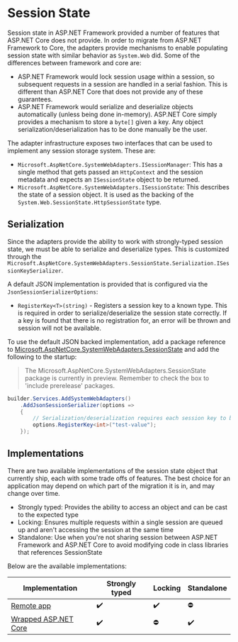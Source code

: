 # Session State

Session state in ASP.NET Framework provided a number of features that ASP.NET Core does not provide. In order to migrate from ASP.NET Framework to Core, the adapters provide mechanisms to enable populating session state with similar behavior as `System.Web` did. Some of the differences between framework and core are:

- ASP.NET Framework would lock session usage within a session, so subsequent requests in a session are handled in a serial fashion. This is different than ASP.NET Core that does not provide any of these guarantees.
- ASP.NET Framework would serialize and deserialize objects automatically (unless being done in-memory). ASP.NET Core simply provides a mechanism to store a `byte[]` given a key. Any object serialization/deserialization has to be done manually be the user.

The adapter infrastructure exposes two interfaces that can be used to implement any session storage system. These are:

- `Microsoft.AspNetCore.SystemWebAdapters.ISessionManager`: This has a single method that gets passed an `HttpContext` and the session metadata and expects an `ISessionState` object to be returned.
- `Microsoft.AspNetCore.SystemWebAdapters.ISessionState`: This describes the state of a session object. It is used as the backing of the `System.Web.SessionState.HttpSessionState` type.

## Serialization
Since the adapters provide the ability to work with strongly-typed session state, we must be able to serialize and deserialize types. This is customized through the `Microsoft.AspNetCore.SystemWebAdapters.SessionState.Serialization.ISessionKeySerializer`.

A default JSON implementation is provided that is configured via the `JsonSessionSerializerOptions`:

- `RegisterKey<T>(string)` - Registers a session key to a known type. This is required in order to serialize/deserialize the session state correctly. If a key is found that there is no registration for, an error will be thrown and session will not be available.

To use the default JSON backed implementation, add a package reference to [Microsoft.AspNetCore.SystemWebAdapters.SessionState](https://www.nuget.org/packages/Microsoft.AspNetCore.SystemWebAdapters.SessionState) and add the following to the startup:

> The Microsoft.AspNetCore.SystemWebAdapters.SessionState package is currently in preview. Remember to check the box to 'include prerelease' packages.

```csharp
builder.Services.AddSystemWebAdapters()
    .AddJsonSessionSerializer(options =>
    {
        // Serialization/deserialization requires each session key to be registered to a type
        options.RegisterKey<int>("test-value");
    });
```

## Implementations

There are two available implementations of the session state object that currently ship, each with some trade offs of features. The best choice for an application may depend on which part of the migration it is in, and may change over time.

- Strongly typed: Provides the ability to access an object and can be cast to the expected type
- Locking: Ensures multiple requests within a single session are queued up and aren't accessing the session at the same time
- Standalone: Use when you're not sharing session between ASP.NET Framework and ASP.NET Core to avoid modifying code in class libraries that references SessionState

Below are the available implementations:

| Implementation                                              | Strongly typed | Locking | Standalone |
|-------------------------------------------------------------|----------------|---------|------------|
| [Remote app](remote-session.md)                             | ✔️             | ✔️     | ⛔        |
| [Wrapped ASP.NET Core](wrapped-aspnetcore-session.md)       | ✔️             | ⛔     | ✔️        |
